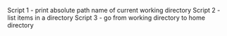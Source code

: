 Script 1 - print absolute path name of current working directory
Script 2 - list items in a directory
Script 3 - go from working directory to home directory
